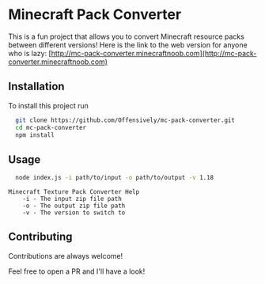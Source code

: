 
# Minecraft Pack Converter

This is a fun project that allows you to convert Minecraft resource packs between different versions! Here is the link to the web version for anyone who is lazy: [http://mc-pack-converter.minecraftnoob.com](http://mc-pack-converter.minecraftnoob.com)


## Installation

To install this project run

```bash
  git clone https://github.com/Offensively/mc-pack-converter.git
  cd mc-pack-converter
  npm install
```
    
## Usage

```bash
  node index.js -i path/to/input -o path/to/output -v 1.18
```
```
Minecraft Texture Pack Converter Help
	-i - The input zip file path
	-o - The output zip file path
	-v - The version to switch to
```

## Contributing

Contributions are always welcome!

Feel free to open a PR and I'll have a look!